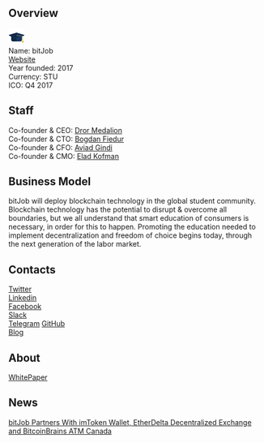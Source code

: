 ## Overview
![logo](../projects/logo/bitjob.png)  
Name: bitJob  
[Website](https://bitjob.io/)  
Year founded: 2017  
Currency: STU  
ICO: Q4 2017
## Staff
Co-founder & CEO: [Dror Medalion](../people/dror_medalion.md)   
Co-founder & CTO: [Bogdan Fiedur](../people/bogdan_fiedur.md)  
Co-founder & CFO: [Aviad Gindi](../people/aviad_gindi.md)  
Co-founder & CMO: [Elad Kofman](../people/elad_kofman.md)
## Business Model
bitJob will deploy blockchain technology in the global student community. Blockchain technology has the potential to disrupt & overcome all boundaries, but we all understand that smart education of consumers is necessary, in order for this to happen. Promoting the education needed to implement decentralization and freedom of choice begins today, through the next generation of the labor market.
## Contacts  
[Twitter](https://twitter.com/BitJob_Team)  
[Linkedin](https://www.linkedin.com/company-beta/18013385/)  
[Facebook](https://www.facebook.com/bitJobmarket/)  
[Slack](https://bit-job.herokuapp.com/)   
[Telegram](https://t.me/bitjob)
[GitHub](https://github.com/bitjobteam)  
[Blog](https://medium.com/bitjob)  
## About 
[WhitePaper](https://drive.google.com/file/d/0B6VVmGzOdFPBSlBjZlhFaGJnbUk/view)  
## News
[bitJob Partners With imToken Wallet, EtherDelta Decentralized Exchange and BitcoinBrains ATM Canada](../news/bitjob-09-10-2017.md)
